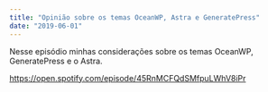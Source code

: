```yaml
---
title: "Opinião sobre os temas OceanWP, Astra e GeneratePress"
date: "2019-06-01"
---
```


Nesse episódio minhas considerações sobre os temas OceanWP, GeneratePress e o Astra.

https://open.spotify.com/episode/45RnMCFQdSMfpuLWhV8iPr
